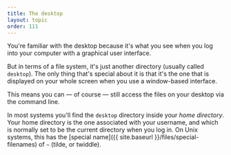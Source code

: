 ```yaml
---
title: The desktop
layout: topic
order: 111
---
```


You're familiar with the desktop because it's what you see when you log into
your computer with a graphical user interface. 

But in terms of a file system, it's just another directory (usually called
`desktop`). The only thing that's special about it is that it's the one
that is displayed on your whole screen when you use a window-based interface.

This means you can — of course — still access the files on your desktop via
the command line.

In most systems you'll find the `desktop` directory inside your
_home directory_. Your home directory is the one associated with your username,
and which is normally set to be the current directory when you log in. On Unix
systems, this has the [special name]({{ site.baseurl }}/files/special-filenames)
of `~` (tilde, or twiddle).
